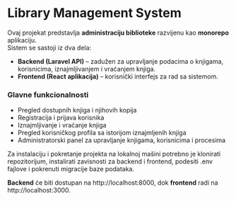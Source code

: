 # Library Management System

Ovaj projekat predstavlja **administraciju biblioteke** razvijenu kao **monorepo** aplikaciju.  
Sistem se sastoji iz dva dela:  
- **Backend (Laravel API)** – zadužen za upravljanje podacima o knjigama, korisnicima, iznajmljivanjem i vraćanjem knjiga.  
- **Frontend (React aplikacija)** – korisnički interfejs za rad sa sistemom.  

### Glavne funkcionalnosti
- Pregled dostupnih knjiga i njihovih kopija  
- Registracija i prijava korisnika  
- Iznajmljivanje i vraćanje knjiga  
- Pregled korisničkog profila sa istorijom iznajmljenih knjiga  
- Administratorski panel za upravljanje knjigama, korisnicima i procesima

Za instalaciju i pokretanje projekta na lokalnoj mašini potrebno je klonirati repozitorijum, instalirati zavisnosti za backend i frontend, podesiti .env fajlove i pokrenuti migracije baze podataka. 

**Backend** će biti dostupan na http://localhost:8000, dok **frontend** radi na http://localhost:3000.
